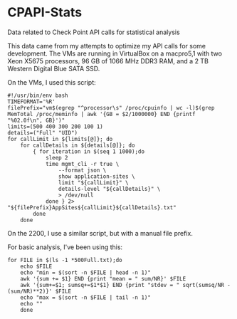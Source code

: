 # CPAPI-Stats
Data related to Check Point API calls for statistical analysis

This data came from my attempts to optimize my API calls for some development. The VMs are running in VirtualBox on a macpro5,1 with two Xeon X5675 processors, 96 GB of 1066 MHz DDR3 RAM, and a 2 TB Western Digital Blue SATA SSD.

On the VMs, I used this script:
```
#!/usr/bin/env bash
TIMEFORMAT='%R'
filePrefix="vm$(egrep "^processor\s" /proc/cpuinfo | wc -l)$(grep MemTotal /proc/meminfo | awk '{GB = $2/1000000} END {printf "%02.0f\n", GB}')"
limits=(500 400 300 200 100 1)
details=("Full" "UID")
for callLimit in ${limits[@]}; do
	for callDetails in ${details[@]}; do
		{ for iteration in $(seq 1 1000);do
			sleep 2
			time mgmt_cli -r true \
				--format json \
				show application-sites \
				limit "${callLimit}" \
				details-level "${callDetails}" \
				> /dev/null
			done } 2> "${filePrefix}AppSites${callLimit}${callDetails}.txt"
		done
	done
```

On the 2200, I use a similar script, but with a manual file prefix.

For basic analysis, I've been using this:
```
for FILE in $(ls -1 *500Full.txt);do
	echo $FILE
	echo "min = $(sort -n $FILE | head -n 1)"
	awk '{sum += $1} END {print "mean = " sum/NR}' $FILE
	awk '{sum+=$1; sumsq+=$1*$1} END {print "stdev = " sqrt(sumsq/NR - (sum/NR)**2)}' $FILE
	echo "max = $(sort -n $FILE | tail -n 1)"
	echo ""
	done
```
